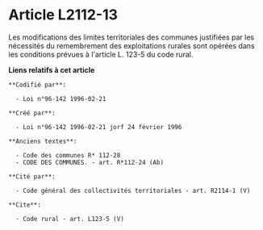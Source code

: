 # Article L2112-13

Les modifications des limites territoriales des communes justifiées par les nécessités du remembrement des exploitations
rurales sont opérées dans les conditions prévues à l'article L. 123-5 du code rural.

**Liens relatifs à cet article**

	**Codifié par**:

	  - Loi n°96-142 1996-02-21

	**Créé par**:

	  - Loi n°96-142 1996-02-21 jorf 24 février 1996

	**Anciens textes**:

	  - Code des communes R* 112-28
	  - CODE DES COMMUNES. - art. R*112-24 (Ab)

	**Cité par**:

	  - Code général des collectivités territoriales - art. R2114-1 (V)

	**Cite**:

	  - Code rural - art. L123-5 (V)
